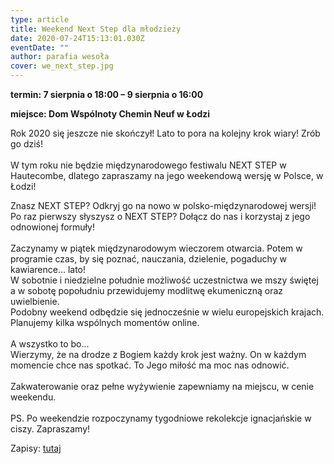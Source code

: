 ```yaml
---
type: article
title: Weekend Next Step dla młodzieży
date: 2020-07-24T15:13:01.030Z
eventDate: ""
author: parafia wesoła
cover: we_next_step.jpg
---
```

<!--StartFragment-->

**termin: 7 sierpnia o 18:00 – 9 sierpnia o 16:00**

**miejsce: Dom Wspólnoty Chemin Neuf w Łodzi**

Rok 2020 się jeszcze nie skończył! Lato to pora na kolejny krok wiary! Zrób go dziś!\
\
W tym roku nie będzie międzynarodowego festiwalu NEXT STEP w Hautecombe, dlatego zapraszamy na jego weekendową wersję w Polsce, w Łodzi! 

Znasz NEXT STEP? Odkryj go na nowo w polsko-międzynarodowej wersji! Po raz pierwszy słyszysz o NEXT STEP? Dołącz do nas i korzystaj z jego odnowionej formuły!\
\
Zaczynamy w piątek międzynarodowym wieczorem otwarcia. Potem w programie czas, by się poznać, nauczania, dzielenie, pogaduchy w kawiarence... lato!\
W sobotnie i niedzielne południe możliwość uczestnictwa we mszy świętej a w sobotę popołudniu przewidujemy modlitwę ekumeniczną oraz uwielbienie.\
Podobny weekend odbędzie się jednocześnie w wielu europejskich krajach. Planujemy kilka wspólnych momentów online.\
\
A wszystko to bo...\
Wierzymy, że na drodze z Bogiem każdy krok jest ważny. On w każdym momencie chce nas spotkać. To Jego miłość ma moc nas odnowić.\
\
Zakwaterowanie oraz pełne wyżywienie zapewniamy na miejscu, w cenie weekendu.\
\
PS. Po weekendzie rozpoczynamy tygodniowe rekolekcje ignacjańskie w ciszy. Zapraszamy!

Zapisy: [tutaj](https://www.chemin-neuf.pl/pl/homepage/nasze-propozycje/mlodzi-18-30-lat/wydarzenia/5ed669793965882f3fb82715/weekend-next-step)

<!--EndFragment-->